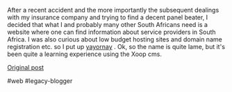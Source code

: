 <!--
date: '2007-02-02'
published: true
slug: 2007-02-yay-or-nay_02
time_to_read: 5
title: Yay or Nay?
-->

After a recent accident and the more importantly the subsequent dealings with my insurance company and trying to find a decent panel beater, I decided that what I and probably many other South Africans need is a website where one can find information about service providers in South Africa. I was also curious about low budget hosting sites and domain name registration etc. so I put up [yayornay](http://www.yayornay.co.za) . Ok, so the name is quite lame, but it's been quite a learning experience using the Xoop cms.

[Original post](https://ysfk.blogspot.com/2007/02/yay-or-nay_02.html)

#web #legacy-blogger 